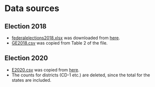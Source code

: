 # Data sources

## Election 2018

- [federalelections2018.xlsx](federalelections2018.xlsx) was downloaded from [here](https://www.fec.gov/resources/cms-content/documents/federalelections2018.xlsx).
- [GE2018.csv](GE2018.csv) was copied from Table 2 of the file.

## Election 2020

- [E2020.csv](E2020.csv) was copied from [here](https://www.presidency.ucsb.edu/statistics/elections/2020).
- The counts for districts (CD-1 etc.) are deleted, since the total for the states are included.

